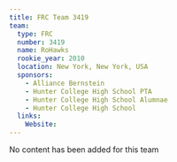 ```yaml
---
title: FRC Team 3419
team:
  type: FRC
  number: 3419
  name: RoHawks
  rookie_year: 2010
  location: New York, New York, USA
  sponsors:
    - Alliance Bernstein
    - Hunter College High School PTA
    - Hunter College High School Alumnae
    - Hunter College High School
  links:
    Website: 
---
```

No content has been added for this team
